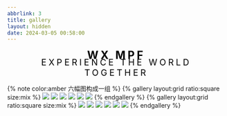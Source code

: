```yaml
---
abbrlink: 3
title: gallery
layout: hidden
date: 2024-03-05 00:58:00
---
```

<div style="text-align: center;">
<span style="font-size: 25px; color: black; font-weight: bold;letter-spacing: 5px;">WX MPF</span>
</div>
<div style="text-align: center;margin-top: -10px;">
<span style="font-size: 20px; color: black; font-weight: normal;letter-spacing: 5px;">
EXPERIENCE THE WORLD TOGETHER</span>
</div>

{% note color:amber 六幅图构成一组 %}
{% gallery layout:grid ratio:square size:mix %}
![](https://githubimages.pengfeima.cn/images/202211291216879.jpg)
![](https://githubimages.pengfeima.cn/images/202211291217546.jpg)
![](https://githubimages.pengfeima.cn/images/202211291217893.jpg)
![](https://githubimages.pengfeima.cn/images/202211291217240.jpg)
![](https://githubimages.pengfeima.cn/images/202211291216884.jpg)
![](https://githubimages.pengfeima.cn/images/202211291216894.jpg)
{% endgallery %}
{% gallery layout:grid ratio:square size:mix %}
![](https://githubimages.pengfeima.cn/images/202211291217904.jpg)
![](https://githubimages.pengfeima.cn/images/202211291217670.jpg)
![](https://githubimages.pengfeima.cn/images/202211291216662.jpg)
![](https://githubimages.pengfeima.cn/images/202211291216722.jpg)
![](https://githubimages.pengfeima.cn/images/202402160120064.jpg)
![](https://githubimages.pengfeima.cn/images/202402160120064.jpg)
{% endgallery %}
